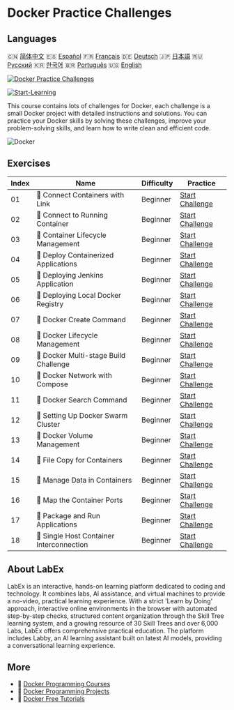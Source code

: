 # Docker Practice Challenges

## Languages

🇨🇳 [简体中文](README_zh.md) 🇪🇸 [Español](README_es.md) 🇫🇷 [Français](README_fr.md) 🇩🇪 [Deutsch](README_de.md) 🇯🇵 [日本語](README_ja.md) 🇷🇺 [Русский](README_ru.md) 🇰🇷 [한국어](README_ko.md) 🇧🇷 [Português](README_pt.md) 🇺🇸 [English](README.md) 

[![Docker Practice Challenges](https://cover-creator.labex.io/docker-practice-challenges.png)](https://labex.io/courses/docker-practice-challenges)

[![Start-Learning](https://img.shields.io/badge/Start-Learning-whitesmoke?style=for-the-badge)](https://labex.io/courses/docker-practice-challenges)

This course contains lots of challenges for Docker, each challenge is a small Docker project with detailed instructions and solutions. You can practice your Docker skills by solving these challenges, improve your problem-solving skills, and learn how to write clean and efficient code.

![Docker](https://img.shields.io/badge/Docker-whitesmoke?style=for-the-badge&logo=docker)


## Exercises

|   Index | Name                                      | Difficulty   | Practice                                                                                                                 |
|---------|-------------------------------------------|--------------|--------------------------------------------------------------------------------------------------------------------------|
|      01 | 🎯  Connect Containers with Link          | Beginner     | <a target='_blank' href='https://labex.io/tutorials/docker-connect-containers-with-link-49351'>Start Challenge</a>       |
|      02 | 🎯  Connect to Running Container          | Beginner     | <a target='_blank' href='https://labex.io/labs/docker-connect-to-running-container-15812'>Start Challenge</a>            |
|      03 | 🎯  Container Lifecycle Management        | Beginner     | <a target='_blank' href='https://labex.io/labs/docker-container-lifecycle-management-7767'>Start Challenge</a>           |
|      04 | 🎯  Deploy Containerized Applications     | Beginner     | <a target='_blank' href='https://labex.io/labs/docker-deploy-containerized-applications-16240'>Start Challenge</a>       |
|      05 | 🎯  Deploying Jenkins Application         | Beginner     | <a target='_blank' href='https://labex.io/labs/docker-deploying-jenkins-application-18264'>Start Challenge</a>           |
|      06 | 🎯  Deploying Local Docker Registry       | Beginner     | <a target='_blank' href='https://labex.io/tutorials/docker-deploying-local-docker-registry-17804'>Start Challenge</a>    |
|      07 | 🎯  Docker Create Command                 | Beginner     | <a target='_blank' href='https://labex.io/tutorials/docker-docker-create-command-15817'>Start Challenge</a>              |
|      08 | 🎯  Docker Lifecycle Management           | Beginner     | <a target='_blank' href='https://labex.io/labs/docker-docker-lifecycle-management-16232'>Start Challenge</a>             |
|      09 | 🎯  Docker Multi-stage Build Challenge    | Beginner     | <a target='_blank' href='https://labex.io/tutorials/docker-docker-multi-stage-build-challenge-15810'>Start Challenge</a> |
|      10 | 🎯  Docker Network with Compose           | Beginner     | <a target='_blank' href='https://labex.io/labs/docker-docker-network-with-compose-15003'>Start Challenge</a>             |
|      11 | 🎯  Docker Search Command                 | Beginner     | <a target='_blank' href='https://labex.io/labs/docker-docker-search-command-16016'>Start Challenge</a>                   |
|      12 | 🎯  Setting Up Docker Swarm Cluster       | Beginner     | <a target='_blank' href='https://labex.io/labs/docker-setting-up-docker-swarm-cluster-22289'>Start Challenge</a>         |
|      13 | 🎯  Docker Volume Management              | Beginner     | <a target='_blank' href='https://labex.io/tutorials/docker-docker-volume-management-7769'>Start Challenge</a>            |
|      14 | 🎯  File Copy for Containers              | Beginner     | <a target='_blank' href='https://labex.io/labs/docker-file-copy-for-containers-15813'>Start Challenge</a>                |
|      15 | 🎯  Manage Data in Containers             | Beginner     | <a target='_blank' href='https://labex.io/tutorials/docker-manage-data-in-containers-15896'>Start Challenge</a>          |
|      16 | 🎯  Map the Container Ports               | Beginner     | <a target='_blank' href='https://labex.io/labs/docker-map-the-container-ports-16309'>Start Challenge</a>                 |
|      17 | 🎯  Package and Run Applications          | Beginner     | <a target='_blank' href='https://labex.io/labs/docker-package-and-run-applications-16242'>Start Challenge</a>            |
|      18 | 🎯  Single Host Container Interconnection | Beginner     | <a target='_blank' href='https://labex.io/labs/docker-single-host-container-interconnection-18452'>Start Challenge</a>   |

## About LabEx

LabEx is an interactive, hands-on learning platform dedicated to coding and technology. It combines labs, AI assistance, and virtual machines to provide a no-video, practical learning experience. With a strict 'Learn by Doing' approach, interactive online environments in the browser with automated step-by-step checks, structured content organization through the Skill Tree learning system, and a growing resource of 30 Skill Trees and over 6,000 Labs, LabEx offers comprehensive practical education. The platform includes Labby, an AI learning assistant built on latest AI models, providing a conversational learning experience.

## More

- 🔗 [Docker Programming Courses](https://github.com/labex-labs/awesome-programming-courses)
- 🔗 [Docker Programming Projects](https://github.com/labex-labs/awesome-programming-projects)
- 🔗 [Docker Free Tutorials](https://github.com/labex-labs/docker-free-tutorials)


